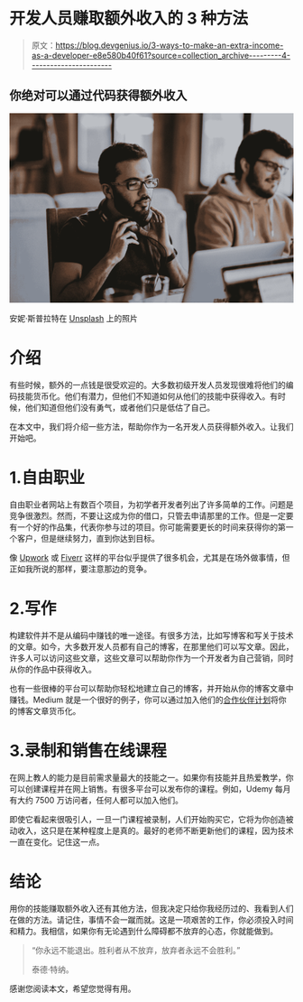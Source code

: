 # 开发人员赚取额外收入的 3 种方法

> 原文：<https://blog.devgenius.io/3-ways-to-make-an-extra-income-as-a-developer-e8e580b40f61?source=collection_archive---------4----------------------->

## 你绝对可以通过代码获得额外收入

![](img/28038c9aa1fed62db46bbfebeac95024.png)

安妮·斯普拉特在 [Unsplash](https://unsplash.com?utm_source=medium&utm_medium=referral) 上的照片

# 介绍

有些时候，额外的一点钱是很受欢迎的。大多数初级开发人员发现很难将他们的编码技能货币化。他们有潜力，但他们不知道如何从他们的技能中获得收入。有时候，他们知道但他们没有勇气，或者他们只是低估了自己。

在本文中，我们将介绍一些方法，帮助你作为一名开发人员获得额外收入。让我们开始吧。

# 1.自由职业

自由职业者网站上有数百个项目，为初学者开发者列出了许多简单的工作。问题是竞争很激烈。然而，不要让这成为你的借口，只管去申请那里的工作。但是一定要有一个好的作品集，代表你参与过的项目。你可能需要更长的时间来获得你的第一个客户，但是继续努力，直到你达到目标。

像 [Upwork](https://www.upwork.com/) 或 [Fiverr](https://www.fiverr.com/) 这样的平台似乎提供了很多机会，尤其是在场外做事情，但正如我所说的那样，要注意那边的竞争。

# 2.写作

构建软件并不是从编码中赚钱的唯一途径。有很多方法，比如写博客和写关于技术的文章。如今，大多数开发人员都有自己的博客，在那里他们可以写文章。因此，许多人可以访问这些文章，这些文章可以帮助你作为一个开发者为自己营销，同时从你的作品中获得收入。

也有一些很棒的平台可以帮助你轻松地建立自己的博客，并开始从你的博客文章中赚钱。Medium 就是一个很好的例子，你可以通过加入他们的[合作伙伴计划](https://help.medium.com/hc/en-us/articles/115011694187)将你的博客文章货币化。

# 3.录制和销售在线课程

在网上教人的能力是目前需求量最大的技能之一。如果你有技能并且热爱教学，你可以创建课程并在网上销售。有很多平台可以发布你的课程。例如，Udemy 每月有大约 7500 万访问者，任何人都可以加入他们。

即使它看起来很吸引人，一旦一门课程被录制，人们开始购买它，它将为你创造被动收入，这只是在某种程度上是真的。最好的老师不断更新他们的课程，因为技术一直在变化。记住这一点。

# 结论

用你的技能赚取额外收入还有其他方法，但我决定只给你我经历过的、我看到人们在做的方法。请记住，事情不会一蹴而就。这是一项艰苦的工作，你必须投入时间和精力。我相信，如果你有无论遇到什么障碍都不放弃的心态，你就能做到。

> “你永远不能退出。胜利者从不放弃，放弃者永远不会胜利。”
> 
> 泰德·特纳。

感谢您阅读本文，希望您觉得有用。